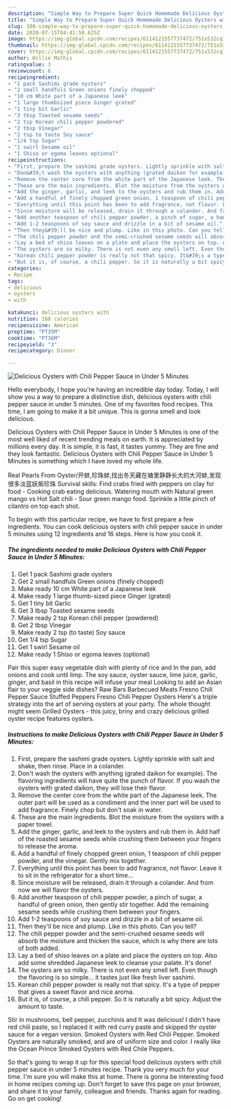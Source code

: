 ```yaml
---
description: "Simple Way to Prepare Super Quick Homemade Delicious Oysters with Chili Pepper Sauce in Under 5 Minutes"
title: "Simple Way to Prepare Super Quick Homemade Delicious Oysters with Chili Pepper Sauce in Under 5 Minutes"
slug: 388-simple-way-to-prepare-super-quick-homemade-delicious-oysters-with-chili-pepper-sauce-in-under-5-minutes
date: 2020-07-15T04:41:50.625Z
image: https://img-global.cpcdn.com/recipes/6114121557737472/751x532cq70/delicious-oysters-with-chili-pepper-sauce-in-under-5-minutes-recipe-main-photo.jpg
thumbnail: https://img-global.cpcdn.com/recipes/6114121557737472/751x532cq70/delicious-oysters-with-chili-pepper-sauce-in-under-5-minutes-recipe-main-photo.jpg
cover: https://img-global.cpcdn.com/recipes/6114121557737472/751x532cq70/delicious-oysters-with-chili-pepper-sauce-in-under-5-minutes-recipe-main-photo.jpg
author: Willie Mathis
ratingvalue: 3
reviewcount: 6
recipeingredient:
- "1 pack Sashimi grade oysters"
- "2 small handfuls Green onions finely chopped"
- "10 cm White part of a Japanese leek"
- "1 large thumbsized piece Ginger grated"
- "1 tiny bit Garlic"
- "3 tbsp Toasted sesame seeds"
- "2 tsp Korean chili pepper powdered"
- "2 tbsp Vinegar"
- "2 tsp to taste Soy sauce"
- "1/4 tsp Sugar"
- "1 swirl Sesame oil"
- "1 Shiso or egoma leaves optional"
recipeinstructions:
- "First, prepare the sashimi grade oysters. Lightly sprinkle with salt and shake, then rinse. Place in a colander."
- "Don&#39;t wash the oysters with anything (grated daikon for example). The flavoring ingredients will have quite the punch of flavor. If you wash the oysters with grated daikon, they will lose their flavor."
- "Remove the center core from the white part of the Japanese leek. The outer part will be used as a condiment and the inner part will be used to add fragrance. Finely chop but don&#39;t soak in water."
- "These are the main ingredients. Blot the moisture from the oysters with a paper towel."
- "Add the ginger, garlic, and leek to the oysters and rub them in. Add half of the roasted sesame seeds while crushing them between your fingers to release the aroma."
- "Add a handful of finely chopped green onion, 1 teaspoon of chili pepper powder, and the vinegar. Gently mix together."
- "Everything until this point has been to add fragrance, not flavor. Leave it to sit in the refrigerator for a short time..."
- "Since moisture will be released, drain it through a colander. And from now we will flavor the oysters."
- "Add another teaspoon of chili pepper powder, a pinch of sugar, a handful of green onion, then gently stir together. Add the remaining sesame seeds while crushing them between your fingers."
- "Add 1-2 teaspoons of soy sauce and drizzle in a bit of sesame oil."
- "Then they&#39;ll be nice and plump. Like in this photo. Can you tell?"
- "The chili pepper powder and the semi-crushed sesame seeds will absorb the moisture and thicken the sauce, which is why there are lots of both added."
- "Lay a bed of shiso leaves on a plate and place the oysters on top. Also add some shredded Japanese leek to cleanse your palate. It&#39;s done!"
- "The oysters are so milky. There is not even any smell left. Even though the flavoring is so simple... it tastes just like fresh liver sashimi."
- "Korean chili pepper powder is really not that spicy. It&#39;s a type of pepper that gives a sweet flavor and nice aroma."
- "But it is, of course, a chili pepper. So it is naturally a bit spicy. Adjust the amount to taste."
categories:
- Recipe
tags:
- delicious
- oysters
- with

katakunci: delicious oysters with 
nutrition: 168 calories
recipecuisine: American
preptime: "PT35M"
cooktime: "PT36M"
recipeyield: "3"
recipecategory: Dinner

---
```



![Delicious Oysters with Chili Pepper Sauce in Under 5 Minutes](https://img-global.cpcdn.com/recipes/6114121557737472/751x532cq70/delicious-oysters-with-chili-pepper-sauce-in-under-5-minutes-recipe-main-photo.jpg)

Hello everybody, I hope you're having an incredible day today. Today, I will show you a way to prepare a distinctive dish, delicious oysters with chili pepper sauce in under 5 minutes. One of my favorites food recipes. This time, I am going to make it a bit unique. This is gonna smell and look delicious.

Delicious Oysters with Chili Pepper Sauce in Under 5 Minutes is one of the most well liked of recent trending meals on earth. It is appreciated by millions every day. It is simple, it is fast, it tastes yummy. They are fine and they look fantastic. Delicious Oysters with Chili Pepper Sauce in Under 5 Minutes is something which I have loved my whole life.

Real Pearls From Oyster/开蚌,珍珠蚌,找出冬天藏在塘里静静长大的大河蚌,发现很多淡蓝妖紫珍珠 Survival skills: Find crabs fried with peppers on clay for food - Cooking crab eating delicious. Watering mouth with Natural green mango vs Hot Salt chili - Sour green mango food. Sprinkle a little pinch of cilantro on top each shot.


To begin with this particular recipe, we have to first prepare a few ingredients. You can cook delicious oysters with chili pepper sauce in under 5 minutes using 12 ingredients and 16 steps. Here is how you cook it.

<!--inarticleads1-->

##### The ingredients needed to make Delicious Oysters with Chili Pepper Sauce in Under 5 Minutes:

1. Get 1 pack Sashimi grade oysters
1. Get 2 small handfuls Green onions (finely chopped)
1. Make ready 10 cm White part of a Japanese leek
1. Make ready 1 large thumb-sized piece Ginger (grated)
1. Get 1 tiny bit Garlic
1. Get 3 tbsp Toasted sesame seeds
1. Make ready 2 tsp Korean chili pepper (powdered)
1. Get 2 tbsp Vinegar
1. Make ready 2 tsp (to taste) Soy sauce
1. Get 1/4 tsp Sugar
1. Get 1 swirl Sesame oil
1. Make ready 1 Shiso or egoma leaves (optional)


Pair this super easy vegetable dish with plenty of rice and In the pan, add onions and cook until limp. The soy sauce, oyster sauce, lime juice, garlic, ginger, and basil in this recipe will infuse your meal Looking to add an Asian flair to your veggie side dishes? Raw Bars Barbecued Meats Fresno Chili Pepper Sauce Stuffed Peppers Fresno Chili Pepper Oysters Here&#39;s a triple strategy into the art of serving oysters at your party. The whole thought might seem Grilled Oysters - this juicy, briny and crazy delicious grilled oyster recipe features oysters. 

<!--inarticleads2-->

##### Instructions to make Delicious Oysters with Chili Pepper Sauce in Under 5 Minutes:

1. First, prepare the sashimi grade oysters. Lightly sprinkle with salt and shake, then rinse. Place in a colander.
1. Don&#39;t wash the oysters with anything (grated daikon for example). The flavoring ingredients will have quite the punch of flavor. If you wash the oysters with grated daikon, they will lose their flavor.
1. Remove the center core from the white part of the Japanese leek. The outer part will be used as a condiment and the inner part will be used to add fragrance. Finely chop but don&#39;t soak in water.
1. These are the main ingredients. Blot the moisture from the oysters with a paper towel.
1. Add the ginger, garlic, and leek to the oysters and rub them in. Add half of the roasted sesame seeds while crushing them between your fingers to release the aroma.
1. Add a handful of finely chopped green onion, 1 teaspoon of chili pepper powder, and the vinegar. Gently mix together.
1. Everything until this point has been to add fragrance, not flavor. Leave it to sit in the refrigerator for a short time...
1. Since moisture will be released, drain it through a colander. And from now we will flavor the oysters.
1. Add another teaspoon of chili pepper powder, a pinch of sugar, a handful of green onion, then gently stir together. Add the remaining sesame seeds while crushing them between your fingers.
1. Add 1-2 teaspoons of soy sauce and drizzle in a bit of sesame oil.
1. Then they&#39;ll be nice and plump. Like in this photo. Can you tell?
1. The chili pepper powder and the semi-crushed sesame seeds will absorb the moisture and thicken the sauce, which is why there are lots of both added.
1. Lay a bed of shiso leaves on a plate and place the oysters on top. Also add some shredded Japanese leek to cleanse your palate. It&#39;s done!
1. The oysters are so milky. There is not even any smell left. Even though the flavoring is so simple... it tastes just like fresh liver sashimi.
1. Korean chili pepper powder is really not that spicy. It&#39;s a type of pepper that gives a sweet flavor and nice aroma.
1. But it is, of course, a chili pepper. So it is naturally a bit spicy. Adjust the amount to taste.


Stir in mushrooms, bell pepper, zucchinis and It was delicious! I didn&#39;t have red chili paste, so I replaced it with red curry paste and skipped thr oyster sauce for a vegan version. Smoked Oysters with Red Chili Pepper. Smoked Oysters are naturally smoked, and are of uniform size and color. I really like the Ocean Prince Smoked Oysters with Red Chile Peppers. 

So that's going to wrap it up for this special food delicious oysters with chili pepper sauce in under 5 minutes recipe. Thank you very much for your time. I'm sure you will make this at home. There is gonna be interesting food in home recipes coming up. Don't forget to save this page on your browser, and share it to your family, colleague and friends. Thanks again for reading. Go on get cooking!
